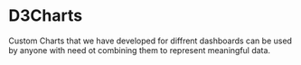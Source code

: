 # D3Charts
Custom Charts that we have developed for diffrent dashboards can be used by anyone with need ot combining them to represent meaningful data.
